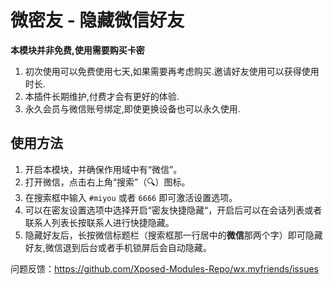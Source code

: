 # 微密友 - 隐藏微信好友

**本模块并非免费,使用需要购买卡密**

1. 初次使用可以免费使用七天,如果需要再考虑购买.邀请好友使用可以获得使用时长.
2. 本插件长期维护,付费才会有更好的体验.
3. 永久会员与微信账号绑定,即使更换设备也可以永久使用.

## 使用方法

1. 开启本模块，并确保作用域中有“微信”。
2. 打开微信，点击右上角“搜索”（🔍）图标。
3. 在搜索框中输入 `#miyou` 或者 `6666` 即可激活设置选项。
4. 可以在密友设置选项中选择开启“密友快捷隐藏“，开启后可以在会话列表或者联系人列表长按联系人进行快捷隐藏。
5. 隐藏好友后，长按微信标题栏（搜索框那一行居中的**微信**那两个字）即可隐藏好友,微信退到后台或者手机锁屏后会自动隐藏。

问题反馈：https://github.com/Xposed-Modules-Repo/wx.myfriends/issues
